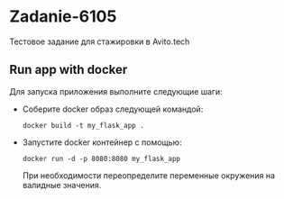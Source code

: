# Zadanie-6105

Тестовое задание для стажировки в Avito.tech

## Run app with docker

Для запуска приложения выполните следующие шаги:
- Соберите docker образ следующей командой:
    ```
    docker build -t my_flask_app .
    ```
- Запустите docker контейнер с помощью:
    ```
    docker run -d -p 8080:8080 my_flask_app
    ```
    При необходимости переопределите переменные окружения на валидные значения.